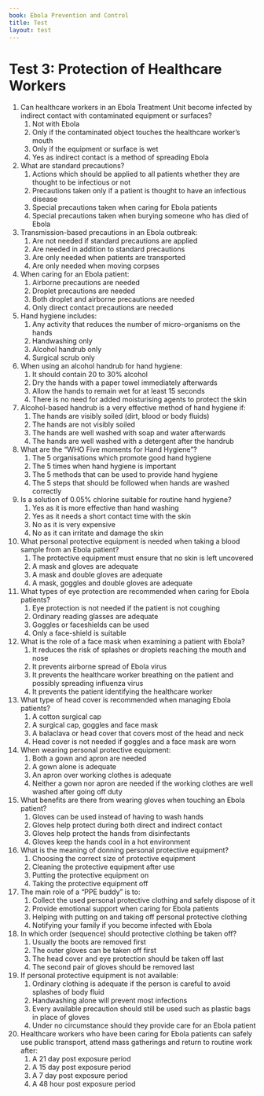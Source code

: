 ```yaml
---
book: Ebola Prevention and Control
title: Test
layout: test
---
```


# Test 3: Protection of Healthcare Workers

1.	Can healthcare workers in an Ebola Treatment Unit become infected by indirect contact with contaminated equipment or surfaces?
	1.	Not with Ebola
	1.	Only if the contaminated object touches the healthcare worker’s mouth
	1.	Only if the equipment or surface is wet
	1.	Yes as indirect contact is a method of spreading Ebola
2.	What are standard precautions?
	1.	Actions which should be applied to all patients whether they are thought to be infectious or not
	1.	Precautions taken only if a patient is thought to have an infectious disease
	1.	Special precautions taken when caring for Ebola patients
	1.	Special precautions taken when burying someone who has died of Ebola
3.	Transmission-based precautions in an Ebola outbreak:
	1.	Are not needed if standard precautions are applied
	1.	Are needed in addition to standard precautions
	1.	Are only needed when patients are transported
	1.	Are only needed when moving corpses
4.	When caring for an Ebola patient:
	1.	Airborne precautions are needed
	1.	Droplet precautions are needed
	1.	Both droplet and airborne precautions are needed
	1.	Only direct contact precautions are needed
5.	Hand hygiene includes:
	1.	Any activity that reduces the number of micro-organisms on the hands
	1.	Handwashing only
	1.	Alcohol handrub only
	1.	Surgical scrub only
6.	When using an alcohol handrub for hand hygiene:
	1.	It should contain 20 to 30% alcohol
	1.	Dry the hands with a paper towel immediately afterwards
	1.	Allow the hands to remain wet for at least 15 seconds
	1.	There is no need for added moisturising agents to protect the skin
7.	Alcohol-based handrub is a very effective method of hand hygiene if:
	1.	The hands are visibly soiled (dirt, blood or body fluids)
	1.	The hands are not visibly soiled
	1.	The hands are well washed with soap and water afterwards
	1.	The hands are well washed with a detergent after the handrub
8.	What are the “WHO Five moments for Hand Hygiene”?
	1.	The 5 organisations which promote good hand hygiene
	1.	The 5 times when hand hygiene is important
	1.	The 5 methods that can be used to provide hand hygiene
	1.	The 5 steps that should be followed when hands are washed correctly
9.	Is a solution of 0.05% chlorine suitable for routine hand hygiene?
	1.	Yes as it is more effective than hand washing
	1.	Yes as it needs a short contact time with the skin
	1.	No as it is very expensive
	1.	No as it can irritate and damage the skin
10.	What personal protective equipment is needed when taking a blood sample from an Ebola patient?
	1.	The protective equipment must ensure that no skin is left uncovered
	1.	A mask and gloves are adequate
	1.	A mask and double gloves are adequate
	1.	A mask, goggles and double gloves are adequate
11.	What types of eye protection are recommended when caring for Ebola patients?
	1.	Eye protection is not needed if the patient is not coughing
	1.	Ordinary reading glasses are adequate
	1.	Goggles or faceshields can be used
	1.	Only a face-shield is suitable
12.	What is the role of a face mask when examining a patient with Ebola?
	1.	It reduces the risk of splashes or droplets reaching the mouth and nose
	1.	It prevents airborne spread of Ebola virus
	1.	It prevents the healthcare worker breathing on the patient and possibly spreading influenza virus
	1.	It prevents the patient identifying the healthcare worker
13.	What type of head cover is recommended when managing Ebola patients?
	1.	A cotton surgical cap
	1.	A surgical cap, goggles and face mask
	1.	A balaclava or head cover that covers most of the head and neck
	1.	Head cover is not needed if goggles and a face mask are worn
14.	When wearing personal protective equipment:
	1.	Both a gown and apron are needed
	1.	A gown alone is adequate
	1.	An apron over working clothes is adequate
	1.	Neither a gown nor apron are needed if the working clothes are well washed after going off duty
15.	What benefits are there from wearing gloves when touching an Ebola patient?
	1.	Gloves can be used instead of having to wash hands
	1.	Gloves help protect during both direct and indirect contact
	1.	Gloves help protect the hands from disinfectants
	1.	Gloves keep the hands cool in a hot environment
16.	What is the meaning of donning personal protective equipment?
	1.	Choosing the correct size of protective equipment
	1.	Cleaning the protective equipment after use
	1.	Putting the protective equipment on
	1.	Taking the protective equipment off
17.	The main role of a “PPE buddy” is to:
	1.	Collect the used personal protective clothing and safely dispose of it 
	1.	Provide emotional support when caring for Ebola patients
	1.	Helping with putting on and taking off personal protective clothing
	1.	Notifying your family if you become infected with Ebola
18.	In which order (sequence) should protective clothing be taken off?
	1.	Usually the boots are removed first
	1.	The outer gloves can be taken off first
	1.	The head cover and eye protection should be taken off last
	1.	The second pair of gloves should be removed last
19.	If personal protective equipment is not available:
	1.	Ordinary clothing is adequate if the person is careful to avoid splashes of body fluid
	1.	Handwashing alone will prevent most infections
	1.	Every available precaution should still be used such as plastic bags in place of gloves
	1.	Under no circumstance should they provide care for an Ebola patient
20.	Healthcare workers who have been caring for Ebola patients can safely use public transport, attend mass gatherings and return to routine work after:
	1.	A 21 day post exposure period
	1.	A 15 day post exposure period
	1.	A 7 day post exposure period
	1.	A 48 hour post exposure period